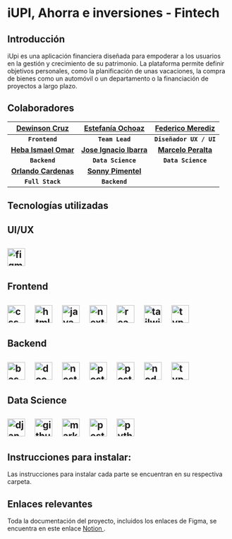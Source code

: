 # iUPI, Ahorra e inversiones - Fintech

## Introducción
iUpi es una aplicación financiera diseñada para empoderar a los usuarios en la gestión y crecimiento de su patrimonio. La plataforma permite definir objetivos personales, como la planificación de unas vacaciones, la compra de bienes como un automóvil o un departamento o la financiación de proyectos a largo plazo.

## Colaboradores

| [Dewinson Cruz](https://github.com/dewinson2) | [Estefanía Ochoaz](https://example.com) | [Federico Merediz](https://example.com) |
| :---: | :---: | :---: |
| **`Frontend`** | **`Team Lead`** | **`Diseñador UX / UI`** |
| [**Heba Ismael Omar**](https://github.com/Heba-WebDev) | [**Jose Ignacio Ibarra**](https://example.com) | [**Marcelo Peralta**](https://example.com) |
| **`Backend`** | **`Data Science`** | **`Data Science`** |
| [**Orlando Cardenas**](https://github.com/Orlandoc0107) | [**Sonny Pimentel**](https://github.com/spimentel1201) |
| **`Full Stack`** | **`Backend`** |


## Tecnologías utilizadas
<div align="left">
<h2>UI/UX<h2/>
  <img src="https://skillicons.dev/icons?i=figma" height="40" alt="figma logo"  />
  <img width="12" />
<h2>Frontend<h2/>
  <img src="https://skillicons.dev/icons?i=css" height="40" alt="css3 logo"  />
  <img width="12" />
  <img src="https://skillicons.dev/icons?i=html" height="40" alt="html5 logo"  />
  <img width="12" />
  <img src="https://skillicons.dev/icons?i=js" height="40" alt="javascript logo"  />
  <img width="12" />
  
  <img src="https://skillicons.dev/icons?i=nextjs" height="40" alt="nextjs logo"  />
  <img width="12" />
  <img src="https://skillicons.dev/icons?i=react" height="40" alt="react logo"  />
  <img width="12" />
  <img src="https://skillicons.dev/icons?i=tailwind" height="40" alt="tailwindcss logo"  />
  <img width="12" />
  <img src="https://skillicons.dev/icons?i=ts" height="40" alt="typescript logo"  />
  <h2>Backend<h2/>
  <img src="https://skillicons.dev/icons?i=bash" height="40" alt="bash logo"  />
  <img width="12" />
  <img src="https://skillicons.dev/icons?i=docker" height="40" alt="docker logo"  />
  <img width="12" />
  <img src="https://skillicons.dev/icons?i=nestjs" height="40" alt="nestjs logo"  />
  <img width="12" />
  <img src="https://skillicons.dev/icons?i=postman" height="40" alt="postman logo"  />
  <img width="12" />
  <img src="https://skillicons.dev/icons?i=postgres" height="40" alt="postgresql logo"  />
  <img width="12" />
  <img src="https://skillicons.dev/icons?i=nodejs" height="40" alt="nodejs logo"  />
  <img width="12" />
  <img src="https://skillicons.dev/icons?i=ts" height="40" alt="typescript logo"  />
  <h2>Data Science<h2/>
  <img src="https://skillicons.dev/icons?i=django" height="40" alt="django logo"  />
  <img width="12" />
  <img src="https://skillicons.dev/icons?i=githubactions" height="40" alt="githubactions logo"  />
  <img width="12" />
  <img src="https://skillicons.dev/icons?i=md" height="40" alt="markdown logo"  />
  <img width="12" />
  <img src="https://skillicons.dev/icons?i=postgres" height="40" alt="postgresql logo"  />
  <img width="12" />
  <img src="https://skillicons.dev/icons?i=py" height="40" alt="python logo"  />
  <img width="12" />
</div>

## Instrucciones para instalar:
Las instrucciones para instalar cada parte se encuentran en su respectiva carpeta.

## Enlaces relevantes
Toda la documentación del proyecto, incluidos los enlaces de Figma, se encuentra en este enlace [Notion ](https://certain-territory-87f.notion.site/H4-01-IUPI-Ahorra-e-inversiones-1738b37a65bf8046b116ebf995bb61f0?pvs=4).

